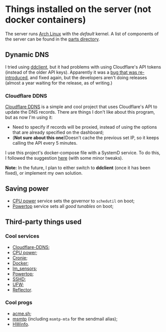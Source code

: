 # Things installed on the server (not docker containers)

The server runs [Arch Linux](https://archlinux.org/) with the _default_ kernel.
A list of components of the server can be found in the
[parts directory](./parts).

## Dynamic DNS

I tried using [ddclient](https://github.com/ddclient/ddclient), but it had
problems with using Cloudflare's API tokens (instead of the older API keys).
Apparently it was a
[bug that was re-introduced](https://github.com/ddclient/ddclient/issues/361),
and fixed again, but the developers aren't doing releases (almost a year waiting
for the release, as of writing.)

### Cloudflare DDNS

[Cloudflare DDNS](https://github.com/timothymiller/cloudflare-ddns) is a simple
and cool project that uses Cloudflare's API to update the DNS records. There are
things I don't like about this program, but as now I'm using it:

- Need to specify if records will be proxied, instead of using the options that
  are already specified on the dashboard;
- (**Not sure about this one**)Doesn't cache the previous set IP, so it keeps
  calling the API every 5 minutes.

I use this project's docker-compose file with a SystemD service. To do this, I
followed the suggestion
[here](https://lovethepenguin.com/docker-compose-as-systemd-service-c758c5f74930)
(with some minor tweaks).

**Note:** In the future, I plan to either switch to **ddclient** (once it has
been fixed), or implement my own solution.

## Saving power

- [CPU power](https://wiki.archlinux.org/title/CPU_frequency_scaling#cpupower)
  service sets the governor to `schedutil` on boot;
- [Powertop](https://wiki.archlinux.org/title/Powertop) service sets all _good_
  _tunables_ on boot;

## Third-party things used

### Cool services

- [Cloudflare-DDNS](https://github.com/timothymiller/cloudflare-ddns);
- [CPU power](https://wiki.archlinux.org/title/CPU_frequency_scaling#cpupower);
- [Cronie](https://wiki.archlinux.org/title/Cron);
- [Docker](https://wiki.archlinux.org/title/Docker);
- [lm_sensors](https://wiki.archlinux.org/title/Lm_sensors);
- [Powertop](https://wiki.archlinux.org/title/Powertop);
- [SSHD](https://wiki.archlinux.org/title/OpenSSH);
- [UFW](https://wiki.archlinux.org/title/Uncomplicated_Firewall);
- [Reflector](https://wiki.archlinux.org/title/reflector).

### Cool progs

- [acme.sh](https://github.com/acmesh-official/acme.sh);
- [msmtp](https://wiki.archlinux.org/title/Msmtp) (including `msmtp-mta` for the
  sendmail alias);
- [HWinfo](https://archlinux.org/packages/community/x86_64/hwinfo/).
